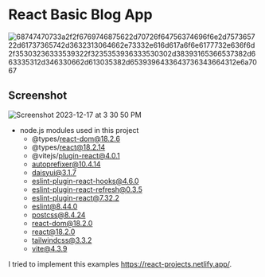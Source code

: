 # React Basic Blog App

![68747470733a2f2f6769746875622d70726f64756374696f6e2d757365722d61737365742d3632313064662e73332e616d617a6f6e6177732e636f6d2f35303236333539322f3235353936333530302d38393165366537382d663335312d346330662d613035382d6539396433643736343664312e6a7067](https://github.com/john-fante/my-web-app-projects/assets/50263592/66aff819-9835-45e5-8045-1ffa6f916a3d)


## Screenshot

![Screenshot 2023-12-17 at 3 30 50 PM](https://github.com/john-fante/my-web-app-projects/assets/50263592/ded2e67d-a9b0-46be-9dc2-f69dd6404cbe)


- node.js modules used in this project
  - @types/react-dom@18.2.6
  - @types/react@18.2.14
  - @vitejs/plugin-react@4.0.1
  - autoprefixer@10.4.14
  - daisyui@3.1.7
  - eslint-plugin-react-hooks@4.6.0
  - eslint-plugin-react-refresh@0.3.5
  - eslint-plugin-react@7.32.2
  - eslint@8.44.0
  - postcss@8.4.24
  - react-dom@18.2.0
  - react@18.2.0
  - tailwindcss@3.3.2
  - vite@4.3.9

I tried to implement this examples https://react-projects.netlify.app/.
